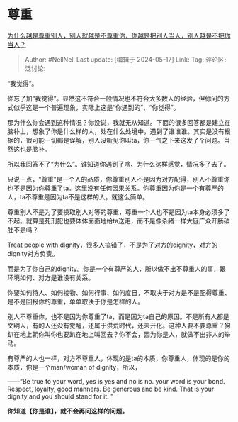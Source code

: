 # 尊重

[为什么越是尊重别人，别人就越是不尊重你，你越是把别人当人，别人越是不把你当人？](https://www.zhihu.com/question/489133807/answer/3501731654)

> Author: #NellNell
> Last update: [编辑于 2024-05-17]
> Link:
> Tag:
> 评论区:
> 泛讨论:

“我觉得”。

你忘了加“我觉得”。显然这不符合一般情况也不符合大多数人的经验，但你问的方式似乎这是一个普遍现象，实际上这是“你遇到的”，“你觉得”。

那为什么你会遇到这种情况？你没说，我就无从知道。下面的很多回答都是建立在脑补上，想象了你是什么样的人，处在什么处境中，遇到了谁谁谁。其实是没有根据的，很可能一切都是误解，别人没听见你叫ta，你一气之下来这发了个问题。当然这也是脑补。

所以我回答不了“为什么”。谁知道你遇到了啥、为什么这样感觉，情况多了去了。

只说一点，“尊重”是一个人的品质，你尊重别人不是因为对方配得，别人不尊重你也不是因为你尊重了ta。这里没有任何因果关系。你尊重因为你是一个有尊严的人，ta不尊重是因为ta不是这样的人。就这么简单。

尊重别人不是为了要换取别人对等的尊重，尊重一个人也不是因为ta本身必须多了不起。就算是死刑犯也要体体面面地给ta送走，而不是像杀猪一样大庭广众开肠破肚不是吗？

Treat people with dignity，很多人搞错了，不是为了对方的dignity，对方的dignity对方负责。

而是为了你自己的dignity。你是一个有尊严的人，所以做不出不尊重人的事，跟环境如何、对方是谁没有关系。

你要如何待人、如何接物、如何行事、如何度日，不取决于对方是不是配得尊重、是不是回报你的尊重，单单取决于你是怎样的人。

别人不尊重你，也不是因为你尊重了ta，而是因为ta自己的原因。不是所有人都是文明人，有的人还没有觉醒，还属于洪荒时代，还未开化。这种人要不要尊重？狗趴在地上朝你叫你也要趴在地上叫回去？你不会，因为你是人，就做不出非人的举动。

有尊严的人也一样，对方不尊重人，体现的是ta的本质，你尊重人，体现的是你的本质，你是一个man/woman of dignity，所以，

——“Be true to your word, yes is yes and no is no. your word is your bond. Respect, loyalty, good manners. Be generous and be kind. That is your dignity and you should stand for it. ”

**你知道【你是谁】，就不会再问这样的问题。**
